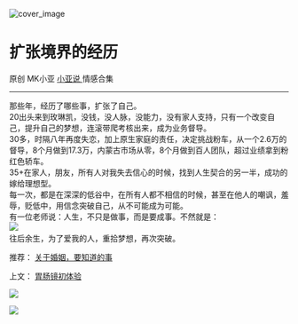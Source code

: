 ![cover_image](http://mmbiz.qpic.cn/mmbiz_jpg/A8SKDch4cJGeeI6pXLWxBfLjNQ3XZibGbnqeUyccE5aMuFg1lUNkZddrWSl7ibhUiaoia9aujTHNPJbxwm6UauydZg/0?wx_fmt=jpeg)

#  扩张境界的经历

原创  MK小亚  [ 小亚说 ](https://mp.weixin.qq.com/mp/appmsgalbum?__biz=MzUxNDAwNTk0MQ==&action=getalbum&album_id=1708248415014289409#wechat_redirect) 情感合集

__ _ _ _ _

  

  
  
那些年，经历了哪些事，扩张了自己。  
20出头来到玫琳凯，没钱，没人脉，没能力，没有家人支持，只有一个改变自己，提升自己的梦想，连滚带爬​考核出来，成为业务督导。  
30多，时隔八年再度失恋，加上原生家庭的责任，决定挑战粉车，从一个2.6万的督导，8个月做到17.3万，内蒙古市场从零，8个月做到百人团队，超过业绩拿到粉红色轿车。  
35+在家人，朋友，所有人对我失去信心的时候，找到人生契合的另一半，成功的嫁给理想型。  
每一次，都是在深深的低谷中，在所有人都不相信的时候，甚至在他人的嘲讽，羞辱，贬低中，用信念突破自己，从不可能成为可能。  
有一位老师说：人生，不只是做事，而是要成事。不然就是：  
![](https://mmbiz.qpic.cn/mmbiz_png/A8SKDch4cJGeeI6pXLWxBfLjNQ3XZibGbgm5YG3vPoqA2bN3vuhOic9mOgYIqg5t9mKDiagvvm7EAyicuFlF68ibgeA/640?wx_fmt=png)
​  
往后余生，为了爱我的人，重拾梦想，再次突破。  
  

推荐： [ 关于婚姻，要知道的事
](https://mp.weixin.qq.com/s?__biz=MzUxNDAwNTk0MQ==&mid=2247484411&idx=1&sn=378ac40b4ee00cac84b79469865b05db&scene=21#wechat_redirect)  

上文： [ 胃肠镜初体验
](https://mp.weixin.qq.com/s?__biz=MzUxNDAwNTk0MQ==&mid=2247484717&idx=1&sn=fec1eac040340eeb781f4821cfdece4e&scene=21#wechat_redirect)

![](https://mmbiz.qpic.cn/mmbiz_gif/b96CibCt70iaZ7Bia3Wm91cEuWhERXfCYjTia9tf7aMjVBNRETSa2NpGjCV6tyNvgCLos8LBgwEgxcwaIw8zdOsG7A/640?wx_fmt=gif)

![](https://mmbiz.qpic.cn/mmbiz_jpg/A8SKDch4cJEicCnqTxiatgGquhIicZ1wJ1Dth5YOOzoYV7U4N3HmiaO0vVAzjOpBVdtF0gnL632Fc7HqiaDmgveQDEw/640?wx_fmt=jpeg)
